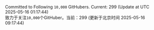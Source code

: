 Committed to Following `10,000` GitHubers. Current: <!-- FOLLOWING_COUNT -->299<!-- FOLLOWING_COUNT --> (Update at UTC <!-- LAST_UPDATED -->2025-05-16 01:17:44<!-- LAST_UPDATED -->)<br>
致力于关注`10,000`个GitHuber。当前：<!-- FOLLOWING_COUNT -->299<!-- FOLLOWING_COUNT --> (更新于北京时间 <!-- LAST_UPDATED_CST -->2025-05-16 09:17:44<!-- LAST_UPDATED_CST -->)
